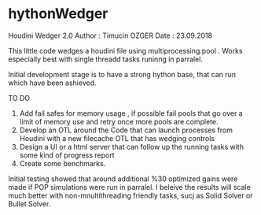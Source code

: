 # hythonWedger
Houdini Wedger 2.0
Author :   Timucin OZGER
Date   :   23.09.2018


This little code wedges a houdini file using multiprocessing.pool . Works especially best with single threadd tasks runinng in parralel.

Initial development stage is to have a strong hython base, that can run which have been ashieved.

TO DO

1) Add fail safes for memory usage , if possible fail pools that go over a limit of memory use and retry once more pools are complete.
2) Develop an OTL around the Code that can launch processes from Houdini with a new filecache OTL that has wedging controls
3) Design a UI or a html server that can follow up the running tasks with some kind of progress report
4) Create some benchmarks.

Initial testing showed that around additional %30 optimized gains were made if POP simulations were run in parralel. I beleive the results will scale much better with non-mnultithreading friendly tasks, sucj as Solid Solver or Bullet Solver.




